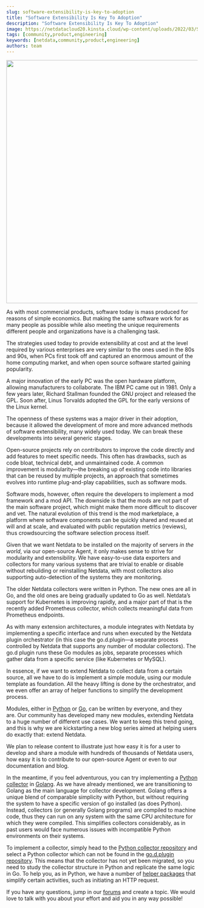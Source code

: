 ```yaml
---
slug: software-extensibility-is-key-to-adoption
title: "Software Extensibility Is Key To Adoption"
description: "Software Extensibility Is Key To Adoption"
image: https://netdatacloud20.kinsta.cloud/wp-content/uploads/2022/03/Software-Extensibility-Blog-Post.png
tags: [community,product,engineering]
keywords: [netdata,community,product,engineering]
authors: team
---
```


<!--truncate-->

<img class="alignnone size-full wp-image-16613" src="https://netdatacloud20.kinsta.cloud/wp-content/uploads/2022/03/Software-Extensibility-Blog-Post.png" alt="" width="969" height="638" />

As with most commercial products, software today is mass produced for reasons of simple economics. But making the same software work for as many people as possible while also meeting the unique requirements different people and organizations have is a challenging task.

The strategies used today to provide extensibility at cost and at the level required by various enterprises are very similar to the ones used in the 80s and 90s, when PCs first took off and captured an enormous amount of the home computing market, and when open source software started gaining popularity.

A major innovation of the early PC was the open hardware platform, allowing manufacturers to collaborate. The IBM PC came out in 1981. Only a few years later, Richard Stallman founded the GNU project and released the GPL. Soon after, Linus Torvalds adopted the GPL for the early versions of the Linux kernel.

The openness of these systems was a major driver in their adoption, because it allowed the development of more and more advanced methods of software extensibility, many widely used today. We can break these developments into several generic stages.

Open-source projects rely on contributors to improve the code directly and add features to meet specific needs. This often has drawbacks, such as code bloat, technical debt, and unmaintained code. A common improvement is modularity—the breaking up of existing code into libraries that can be reused by multiple projects, an approach that sometimes evolves into runtime plug-and-play capabilities, such as software mods.

Software mods, however, often require the developers to implement a mod framework and a mod API. The downside is that the mods are not part of the main software project, which might make them more difficult to discover and vet. The natural evolution of this trend is the mod marketplace, a platform where software components can be quickly shared and reused at will and at scale, and evaluated with public reputation metrics (reviews), thus crowdsourcing the software selection process itself.

Given that we want Netdata to be installed on the majority of servers <i>in the world</i>, via our open-source Agent, it only makes sense to strive for modularity and extensibility. We have easy-to-use data exporters and collectors for many various systems that are trivial to enable or disable without rebuilding or reinstalling Netdata, with most collectors also supporting auto-detection of the systems they are monitoring.

The older Netdata collectors were written in Python. The new ones are all in Go, and the old ones are being gradually updated to Go as well. Netdata’s support for Kubernetes is improving rapidly, and a major part of that is the recently added Prometheus collector, which collects meaningful data from Prometheus endpoints.

As with many extension architectures, a module integrates with Netdata by implementing a specific interface and runs when executed by the Netdata plugin orchestrator (in this case the go.d.plugin—a separate process controlled by Netdata that supports any number of modular collectors). The go.d plugin runs these Go modules as jobs, separate processes which gather data from a specific service (like Kubernetes or MySQL).

In essence, if we want to extend Netdata to collect data from a certain source, all we have to do is implement a simple module, using our module template as foundation. All the heavy lifting is done by the orchestrator, and we even offer an array of helper functions to simplify the development process.

Modules, either in <a title="Python" href="https://learn.netdata.cloud/docs/agent/collectors/python.d.plugin#how-to-write-a-new-module" target="_blank" rel="noopener noreferrer">Python</a> or <a title="Go" href="https://learn.netdata.cloud/docs/agent/collectors/go.d.plugin#developing" target="_blank" rel="noopener noreferrer">Go</a>, can be written by everyone, and they are. Our community has developed many new modules, extending Netdata to a huge number of different use cases. We want to keep this trend going, and this is why we are kickstarting a new blog series aimed at helping users do exactly that: extend Netdata.

We plan to release content to illustrate just how easy it is for a user to develop and share a module with hundreds of thousands of Netdata users, how easy it is to contribute to our open-source Agent or even to our documentation and blog.

In the meantime, if you feel adventurous, you can try implementing a <a title="Python collector" href="https://github.com/netdata/netdata/tree/master/collectors/python.d.plugin" target="_blank" rel="noopener noreferrer">Python collector</a> in <a title="Golang" href="https://github.com/netdata/go.d.plugin" target="_blank" rel="noopener noreferrer">Golang</a>. As we have already mentioned, we are transitioning to Golang as the main language for collector development. Golang offers a unique blend of comparable simplicity with Python, but without requiring the system to have a specific version of go installed (as does Python). Instead, collectors (or generally Golang programs) are compiled to machine code, thus they can run on any system with the same CPU architecture for which they were compiled. This simplifies collectors considerably, as in past users would face numerous issues with incompatible Python environments on their systems.

To implement a collector, simply head to the <a title="Python collector repository" href="https://github.com/netdata/netdata/tree/master/collectors/python.d.plugin" target="_blank" rel="noopener noreferrer">Python collector repository</a> and select a Python collector which can not be found in the <a title="go.d.plugin repository" href="https://github.com/netdata/go.d.plugin" target="_blank" rel="noopener noreferrer">go.d.plugin repository</a>. This means that the collector has not yet been migrated, so you need to study the collector structure in Python and replicate the same logic in Go. To help you, as in Python, we have a number of <a title="helper packages" href="https://github.com/netdata/go.d.plugin/tree/master/pkg" target="_blank" rel="noopener noreferrer">helper packages</a> that simplify certain activities, such as initiating an HTTP request.

If you have any questions, jump in our <a title="forums" href="https://community.netdata.cloud/category/8/integrations" target="_blank" rel="noopener noreferrer">forums</a> and create a topic. We would love to talk with you about your effort and aid you in any way possible!